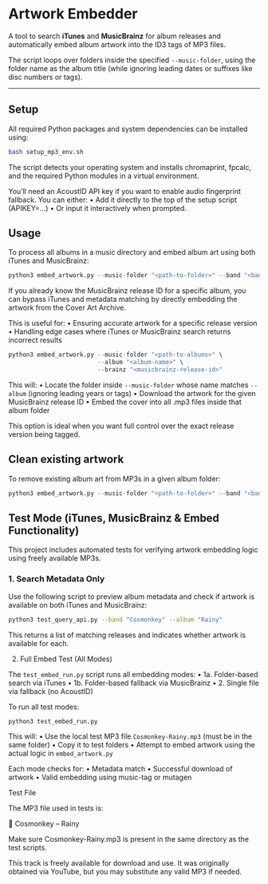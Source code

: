 # Artwork Embedder

A tool to search **iTunes** and **MusicBrainz** for album releases and automatically embed album artwork into the ID3 tags of MP3 files.

The script loops over folders inside the specified `--music-folder`, using the folder name as the album title (while ignoring leading dates or suffixes like disc numbers or tags).

---

## Setup

All required Python packages and system dependencies can be installed using:

```bash
bash setup_mp3_env.sh
```

The script detects your operating system and installs chromaprint, fpcalc, and the required Python modules in a virtual environment.

You’ll need an AcoustID API key if you want to enable audio fingerprint fallback. You can either:
	•	Add it directly to the top of the setup script (APIKEY=...)
	•	Or input it interactively when prompted.
 
## Usage

To process all albums in a music directory and embed album art using both iTunes and MusicBrainz:

```python
python3 embed_artwork.py --music-folder "<path-to-folder>" --band "<band-name>"
```

If you already know the MusicBrainz release ID for a specific album, you can bypass iTunes and metadata matching by directly embedding the artwork from the Cover Art Archive.

This is useful for:
	•	Ensuring accurate artwork for a specific release version
	•	Handling edge cases where iTunes or MusicBrainz search returns incorrect results

```python
python3 embed_artwork.py --music-folder "<path-to-albums>" \
                         --album "<album-name>" \
                         --brainz "<musicbrainz-release-id>"
```

This will:
	•	Locate the folder inside `--music-folder` whose name matches `--album` (ignoring leading years or tags)
	•	Download the artwork for the given MusicBrainz release ID
	•	Embed the cover into all .mp3 files inside that album folder

This option is ideal when you want full control over the exact release version being tagged.

## Clean existing artwork

To remove existing album art from MP3s in a given album folder:

```python
python3 embed_artwork.py --music-folder "<path-to-folder>" --band "<band-name>"
```

## Test Mode (iTunes, MusicBrainz & Embed Functionality)

This project includes automated tests for verifying artwork embedding logic using freely available MP3s.

### 1. Search Metadata Only

Use the following script to preview album metadata and check if artwork is available on both iTunes and MusicBrainz:

```bash
python3 test_query_api.py --band "Cosmonkey" --album "Rainy"
```

This returns a list of matching releases and indicates whether artwork is available for each.

2. Full Embed Test (All Modes)

The `test_embed_run.py` script runs all embedding modes:
	•	1a. Folder-based search via iTunes
	•	1b. Folder-based fallback via MusicBrainz
	•	2. Single file via fallback (no AcoustID)

To run all test modes:

```python
python3 test_embed_run.py
```

This will:
	•	Use the local test MP3 file `Cosmonkey-Rainy.mp3` (must be in the same folder)
	•	Copy it to test folders
	•	Attempt to embed artwork using the actual logic in `embed_artwork.py`

Each mode checks for:
	•	Metadata match
	•	Successful download of artwork
	•	Valid embedding using music-tag or mutagen

Test File

The MP3 file used in tests is:

🎵 Cosmonkey – Rainy

Make sure Cosmonkey-Rainy.mp3 is present in the same directory as the test scripts.

This track is freely available for download and use. It was originally obtained via YouTube, but you may substitute any valid MP3 if needed.
